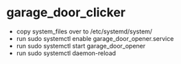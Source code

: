 # garage_door_clicker
- copy system_files over to /etc/systemd/system/
- run sudo systemctl enable garage_door_opener.service
- run sudo systemctl start garage_door_opener
- run sudo systemctl daemon-reload